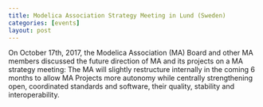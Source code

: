```yaml
---
title: Modelica Association Strategy Meeting in Lund (Sweden)
categories: [events]
layout: post
---
```


On October 17th, 2017, the Modelica Association (MA) Board and other
MA members discussed the future direction of MA and its projects
on a MA strategy meeting: The MA will slightly restructure internally
in the coming 6 months to
allow MA Projects more autonomy while centrally strengthening
open, coordinated standards and software, their
quality, stability and interoperability.
